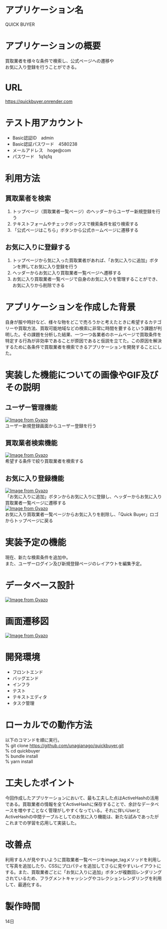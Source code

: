 # アプリケーション名  
QUICK BUYER
# アプリケーションの概要  
買取業者を様々な条件で検索し、公式ページへの遷移や  
お気に入り登録を行うことができる。  
# URL  
https://quickbuyer.onrender.com  
# テスト用アカウント  
- Basic認証ID　admin  
- Basic認証パスワード　4580238  
- メールアドレス　hoge@com  
- パスワード　1q1q1q  
# 利用方法  
## 買取業者を検索  
1. トップページ（買取業者一覧ページ）のヘッダーからユーザー新規登録を行う  
2. テキストフォームやチェックボックスで検索条件を絞り検索する  
3. 「公式ページはこちら」ボタンから公式ホームページに遷移する  
## お気に入りに登録する  
1. トップページから気に入った買取業者があれば、「お気に入りに追加」ボタンを押してお気に入り登録を行う  
2. ヘッダーからお気に入り買取業者一覧ページへ遷移する  
3. お気に入り買取業者一覧ページで自身のお気に入りを管理することができ、お気に入りから削除できる  
# アプリケーションを作成した背景  
自身が服や時計など、様々な物をどこで売ろうかと考えたときに希望するカテゴリーや買取方法、買取可能地域などの検索に非常に時間を要するという課題が判明した。その課題を分析した結果、一つ一つ各業者のホームページで買取条件を特定する行為が非効率であることが原因であると仮説を立てた。この原因を解決するために各条件で買取業者を検索できるアプリケーションを開発することにした。  
# 実装した機能についての画像やGIF及びその説明  
## ユーザー管理機能
[![Image from Gyazo](https://i.gyazo.com/c34d94be80f28c8bf905951fdb6026e0.png)](https://gyazo.com/c34d94be80f28c8bf905951fdb6026e0)  
ユーザー新規登録画面からユーザー登録を行う  
## 買取業者検索機能  
[![Image from Gyazo](https://i.gyazo.com/f1eeba120a8a50f4cd2ff482feea30d4.gif)](https://gyazo.com/f1eeba120a8a50f4cd2ff482feea30d4)  
希望する条件で絞り買取業者を検索する  
## お気に入り登録機能  
[![Image from Gyazo](https://i.gyazo.com/ef0fe2c04cb789e82acebda0d53d37e5.gif)](https://gyazo.com/ef0fe2c04cb789e82acebda0d53d37e5)  
「お気に入りに追加」ボタンからお気に入りに登録し、ヘッダーからお気に入り買取業者一覧ページに遷移する  
[![Image from Gyazo](https://i.gyazo.com/7e28fc7506d8af3b358b3a8177bd8264.gif)](https://gyazo.com/7e28fc7506d8af3b358b3a8177bd8264)  
お気に入り買取業者一覧ページからお気に入りを削除し、「Quick Buyer」ロゴからトップページに戻る  
# 実装予定の機能  
現在、新たな検索条件を追加中。  
また、ユーザーログイン及び新規登録ページのレイアウトを編集予定。
# データベース設計  
[![Image from Gyazo](https://i.gyazo.com/b951b1b3279d975d6bc17245bca034ea.png)](https://gyazo.com/b951b1b3279d975d6bc17245bca034ea)  
# 画面遷移図  
[![Image from Gyazo](https://i.gyazo.com/b8ac88b9bff2b3a704e2dce0ba260b67.png)](https://gyazo.com/b8ac88b9bff2b3a704e2dce0ba260b67)  
# 開発環境  
- フロントエンド  
- バッグエンド  
- インフラ  
- テスト  
- テキストエディタ  
- タスク管理  
# ローカルでの動作方法  
以下のコマンドを順に実行。  
% git clone https://github.com/unagianago/quickbuyer.git  
% cd quickbuyer  
% bundle install  
% yarn install  
# 工夫したポイント  
今回作成したアプリケーションにおいて、最も工夫した点はActiveHashの活用である。買取業者の情報を全てActiveHashに保存することで、余計なデータベースを増やすことなく管理がしやすくなっている。それに伴いUserとActiveHashの中間テーブルとしてのお気に入り機能は、新たな試みであったがこれまでの学習を応用して実装した。  
# 改善点  
利用する人が見やすいように買取業者一覧ページをimage_tagメソッドを利用して写真を追加したり、CSSにプロパティを追加してさらに見やすいレイアウトにする。また、買取業者ごとに「お気に入りに追加」ボタンが複数回レンダリングされているため、フラグメントキャッシングやコレクションレンダリングを利用して、最適化する。  
# 製作時間  
14日